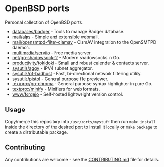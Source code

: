 # OpenBSD ports

Personal collection of OpenBSD ports.

-   [databases/badger](databases/badger/) - Tools to manage Badger database.
-   [mail/alps](mail/alps/) - Simple and extensible webmail.
-   [mail/opensmtpd-filter-clamav](mail/opensmtpd-filters/clamav/) - ClamAV
    integration to the OpenSMTPD daemon.
-   [multimedia/serviio](multimedia/serviio/) - Free media server.
-   [net/go-shadowsocks2](net/go-shadowsocks2/) - Modern shadowsocks in Go.
-   [productivity/tokidoki](productivity/tokidoki/) - Small and robust calendar
    & contacts server.
-   [sysutils/aggy](sysutils/aggy/) - IPV4 subnet aggregator.
-   [sysutils/pf-badhost](sysutils/pf-badhost/) - Fast, bi-directional network
    filtering utility.
-   [sysutils/pistol](sysutils/pistol/) - General purpose file previewer.
-   [textproc/go-chroma](textproc/go-chroma/) - General purpose syntax
    highlighter in pure Go.
-   [textproc/minify](textproc/minify/) - Minifiers for web formats.
-   [www/forgejo](www/forgejo/) - Self-hosted lightweight version control.

## Usage

Copy/merge this repository into `/usr/ports/mystuff` then run `make install`
inside the directory of the desired port to install it locally or `make package`
to create a distributable package.

## Contributing

Any contributions are welcome - see the
[CONTRIBUTING.md](.github/CONTRIBUTING.md) file for details.
